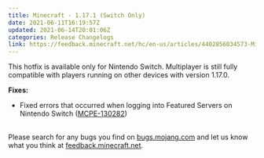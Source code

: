 ```yaml
---
title: Minecraft - 1.17.1 (Switch Only)
date: 2021-06-11T16:19:57Z
updated: 2021-06-14T20:01:06Z
categories: Release Changelogs
link: https://feedback.minecraft.net/hc/en-us/articles/4402856034573-Minecraft-1-17-1-Switch-Only
---
```


This hotfix is available only for Nintendo Switch. Multiplayer is still fully compatible with players running on other devices with version 1.17.0.  
  

**Fixes:** 

- Fixed errors that occurred when logging into Featured Servers on Nintendo Switch ([MCPE-130282](https://bugs.mojang.com/browse/MCPE-130282))  
   

Please search for any bugs you find on [bugs.mojang.com](https://bugs.mojang.com/) and let us know what you think at [feedback.minecraft.net](https://feedback.minecraft.net/).
